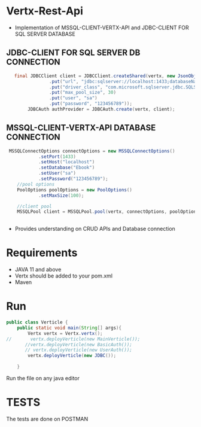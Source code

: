 # Vertx-Rest-Api
* Implementation of MSSQL-CLIENT-VERTX-API and JDBC-CLIENT FOR SQL SERVER DATABASE
## JDBC-CLIENT FOR SQL SERVER DB CONNECTION
```java
   final JDBCClient client = JDBCClient.createShared(vertx, new JsonObject()
                .put("url", "jdbc:sqlserver://localhost:1433;databaseName=master")
                .put("driver_class", "com.microsoft.sqlserver.jdbc.SQLServerDriver")
                .put("max_pool_size", 30)
                .put("user", "sa")
                .put("password", "123456789"));
        JDBCAuth authProvider = JDBCAuth.create(vertx, client);
```
## MSSQL-CLIENT-VERTX-API DATABASE CONNECTION
```java
 MSSQLConnectOptions connectOptions = new MSSQLConnectOptions()
            .setPort(1433)
            .setHost("localhost")
            .setDatabase("Ebook")
            .setUser("sa")
            .setPassword("123456789");
    //pool options
    PoolOptions poolOptions = new PoolOptions()
            .setMaxSize(100);

    //client pool
    MSSQLPool client = MSSQLPool.pool(vertx, connectOptions, poolOptions);
    
```
* Provides understanding on CRUD APIs and Database connection

# Requirements
  * JAVA 11 and above
  * Vertx should be added to your pom.xml
  * Maven
# Run 
```java
public class Verticle {
    public static void main(String[] args){
        Vertx vertx = Vertx.vertx();
//       vertx.deployVerticle(new MainVerticle());
       //vertx.deployVerticle(new BasicAuth());
       // vertx.deployVerticle(new UserAuth());
        vertx.deployVerticle(new JDBC());
       
    }
```
Run the file on any java editor
# TESTS
The tests are done on POSTMAN

 
